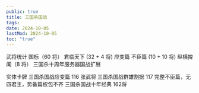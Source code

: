 ```yaml
---
public: true
title: 三国杀国战
tags:
date: 2024-10-05
lastMod: 2024-10-05
toc: "true"
---
```


武将统计
国标（60 将）
君临天下 (32 + 4 将)
应变篇
不臣篇 (10 + 10 将)
纵横捭阖（8 将）
三国杀十周年服务器国战扩展

实体卡牌
三国杀国战应变篇
116 张武将
三国杀国战群雄割据
117
完整不臣篇，无四君主，势备篇权包不齐
三国杀国战十年经典 162将
